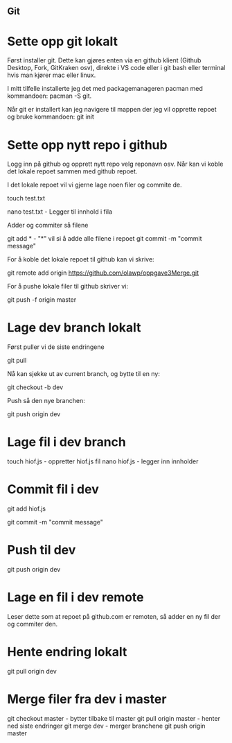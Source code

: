 ## Git

# Sette opp git lokalt

Først installer git. Dette kan gjøres enten via en github klient (Github Desktop, Fork, GitKraken osv), direkte i VS code eller i git bash eller terminal hvis man kjører mac eller linux. 

I mitt tilfelle installerte jeg det med packagemanageren pacman med kommandoen:
pacman -S git.

Når git er installert kan jeg navigere til mappen der jeg vil opprette repoet og bruke kommandoen: 
git init

# Sette opp nytt repo i github
 Logg inn på github og opprett nytt repo velg reponavn osv. Når kan vi koble det lokale repoet sammen med github repoet.

 I det lokale repoet vil vi gjerne lage noen filer og commite de.

 touch test.txt

 nano test.txt - Legger til innhold i fila

 Adder og commiter så filene

 git add * - "*" vil si å adde alle filene i repoet
 git commit -m "commit message"

 For å koble det lokale repoet til github kan vi skrive:

 git remote add origin https://github.com/olawp/oppgave3Merge.git

 For å pushe lokale filer til github skriver vi:

 git push -f origin master

 # Lage dev branch lokalt

 Først puller vi de siste endringene

 git pull

 Nå kan sjekke ut av current branch, og bytte til en ny:

 git checkout -b dev

 Push så den nye branchen:

 git push origin dev

 # Lage fil i dev branch

 touch hiof.js - oppretter hiof.js fil
 nano hiof.js - legger inn innholder

 # Commit fil i dev

 git add hiof.js

 git commit -m "commit message"

 # Push til dev

 git push origin dev

 # Lage en fil i dev remote

 Leser dette som at repoet på github.com er remoten, så adder en ny fil der og commiter den.

 # Hente endring lokalt
 
 git pull origin dev

 # Merge filer fra dev i master
 git checkout master - bytter tilbake til master
 git pull origin master - henter ned siste endringer
 git merge dev - merger branchene
 git push origin master

